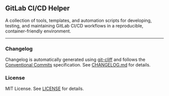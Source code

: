 #

## GitLab CI/CD Helper

A collection of tools, templates, and automation scripts for developing, testing, and maintaining GitLab CI/CD workflows in a reproducible, container-friendly environment.

---

### Changelog

Changelog is automatically generated using [git-cliff](https://github.com/orhun/git-cliff) and follows the [Conventional Commits](https://www.conventionalcommits.org/) specification.
See [CHANGELOG.md](CHANGELOG.md) for details.

### License

MIT License. See [LICENSE](LICENSE) for details.
